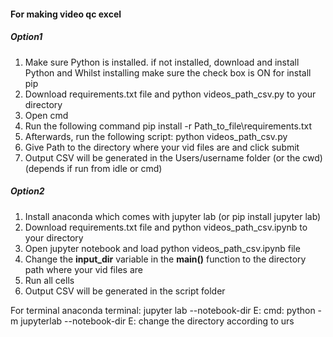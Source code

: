 #### For making video qc excel

##### Option1
1. Make sure Python is installed. if not installed, download and install Python and Whilst installing make sure the check box is ON for install pip
2. Download requirements.txt file and python videos_path_csv.py to your directory
3. Open cmd
4. Run the following command 
    pip install -r Path_to_file\requirements.txt
4. Afterwards, run the following script: python videos_path_csv.py
5. Give Path to the directory where your vid files are and click submit
6. Output CSV will be generated in the Users/username folder (or the cwd) (depends if run from idle or cmd)

##### Option2
1. Install anaconda which comes with jupyter lab (or pip install jupyter lab)
2. Download requirements.txt file and python videos_path_csv.ipynb to your directory
3. Open jupyter notebook and load python videos_path_csv.ipynb file
4. Change the **input_dir** variable in the **main()** function to the directory path where your vid files are
5. Run all cells
6. Output CSV will be generated in the script folder


  For terminal
  anaconda terminal: jupyter lab --notebook-dir E:
  cmd: python -m jupyterlab --notebook-dir E: 
  change the directory according to urs
